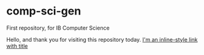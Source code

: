 # comp-sci-gen
First repository, for IB Computer Science

Hello, and thank you for visiting this repository today. 
[I'm an inline-style link with title](comp-sci-gen/IB-DP-CS-syllabus.md "Syllabus")



